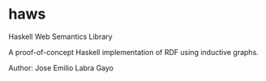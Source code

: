 haws
====

Haskell Web Semantics Library

A proof-of-concept Haskell implementation of RDF using inductive graphs.

Author: Jose Emilio Labra Gayo